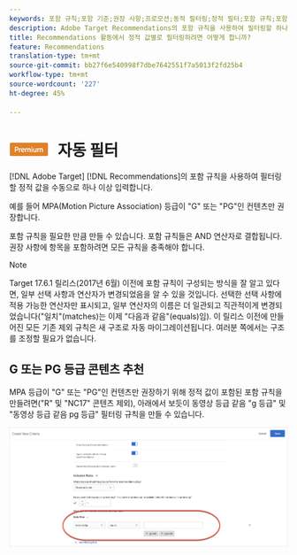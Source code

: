 ```yaml
---
keywords: 포함 규칙;포함 기준;권장 사항;프로모션;동적 필터링;정적 필터;포함 규칙;포함 기준;권장 사항;promotion;promotion;promotions;dynamic filtering;static filter
description: Adobe Target Recommendations의 포함 규칙을 사용하여 필터링할 하나 이상의 정적 값을 수동으로 입력하는 방법을 알아봅니다.
title: Recommendations 활동에서 정적 값별로 필터링하려면 어떻게 합니까?
feature: Recommendations
translation-type: tm+mt
source-git-commit: bb27f6e540998f7dbe7642551f7a5013f2fd25b4
workflow-type: tm+mt
source-wordcount: '227'
ht-degree: 45%

---
```



# ![](/help/assets/premium.png) 자동 필터

[!DNL Adobe Target] [!DNL Recommendations]의 포함 규칙을 사용하여 필터링할 정적 값을 수동으로 하나 이상 입력합니다.

예를 들어 MPA(Motion Picture Association) 등급이 &quot;G&quot; 또는 &quot;PG&quot;인 컨텐츠만 권장합니다.

포함 규칙을 필요한 만큼 만들 수 있습니다. 포함 규칙들은 AND 연산자로 결합됩니다. 권장 사항에 항목을 포함하려면 모든 규칙을 충족해야 합니다.

>[!NOTE]
>
>Target 17.6.1 릴리스(2017년 6월) 이전에 포함 규칙이 구성되는 방식을 잘 알고 있다면, 일부 선택 사항과 연산자가 변경되었음을 알 수 있을 것입니다. 선택한 선택 사항에 적용 가능한 연산자만 표시되고, 일부 연산자의 이름은 더 일관되고 직관적이게 변경되었습니다(&quot;일치&quot;(matches)는 이제 &quot;다음과 같음&quot;(equals)임). 이 릴리스 이전에 만들어진 모든 기존 제외 규칙은 새 구조로 자동 마이그레이션됩니다. 여러분 쪽에서는 구조를 조정할 필요가 없습니다.

## G 또는 PG 등급 콘텐츠 추천

MPA 등급이 &quot;G&quot; 또는 &quot;PG&quot;인 컨텐츠만 권장하기 위해 정적 값이 포함된 포함 규칙을 만들려면(&quot;R&quot; 및 &quot;NC17&quot; 콘텐츠 제외), 아래에서 보듯이 동영상 등급 같음 &quot;g 등급&quot; 및 &quot;동영상 등급 같음 pg 등급&quot; 필터링 규칙을 만들 수 있습니다.

![동영상 등급 예](/help/c-recommendations/c-algorithms/assets/movies.png)

